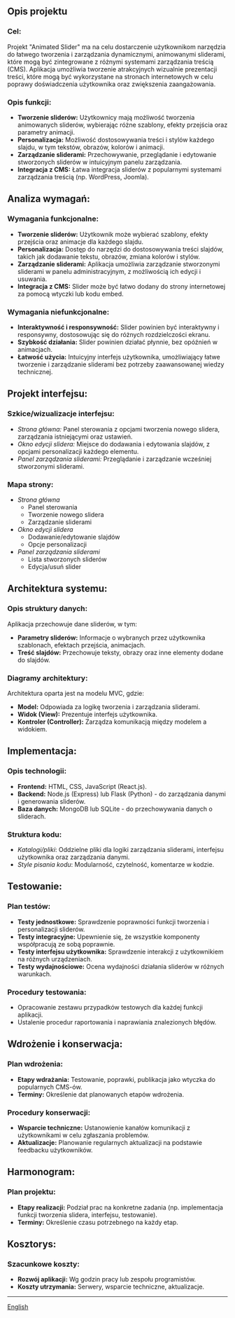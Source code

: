 ## Opis projektu

### Cel:

Projekt "Animated Slider" ma na celu dostarczenie użytkownikom narzędzia do łatwego tworzenia i zarządzania dynamicznymi, animowanymi sliderami, które mogą być zintegrowane z różnymi systemami zarządzania treścią (CMS). Aplikacja umożliwia tworzenie atrakcyjnych wizualnie prezentacji treści, które mogą być wykorzystane na stronach internetowych w celu poprawy doświadczenia użytkownika oraz zwiększenia zaangażowania.

### Opis funkcji:

- **Tworzenie sliderów:** Użytkownicy mają możliwość tworzenia animowanych sliderów, wybierając różne szablony, efekty przejścia oraz parametry animacji.
- **Personalizacja:** Możliwość dostosowywania treści i stylów każdego slajdu, w tym tekstów, obrazów, kolorów i animacji.
- **Zarządzanie sliderami:** Przechowywanie, przeglądanie i edytowanie stworzonych sliderów w intuicyjnym panelu zarządzania.
- **Integracja z CMS:** Łatwa integracja sliderów z popularnymi systemami zarządzania treścią (np. WordPress, Joomla).

## Analiza wymagań:

### Wymagania funkcjonalne:

- **Tworzenie sliderów:** Użytkownik może wybierać szablony, efekty przejścia oraz animacje dla każdego slajdu.
- **Personalizacja:** Dostęp do narzędzi do dostosowywania treści slajdów, takich jak dodawanie tekstu, obrazów, zmiana kolorów i stylów.
- **Zarządzanie sliderami:** Aplikacja umożliwia zarządzanie stworzonymi sliderami w panelu administracyjnym, z możliwością ich edycji i usuwania.
- **Integracja z CMS:** Slider może być łatwo dodany do strony internetowej za pomocą wtyczki lub kodu embed.

### Wymagania niefunkcjonalne:

- **Interaktywność i responsywność:** Slider powinien być interaktywny i responsywny, dostosowując się do różnych rozdzielczości ekranu.
- **Szybkość działania:** Slider powinien działać płynnie, bez opóźnień w animacjach.
- **Łatwość użycia:** Intuicyjny interfejs użytkownika, umożliwiający łatwe tworzenie i zarządzanie sliderami bez potrzeby zaawansowanej wiedzy technicznej.

## Projekt interfejsu:

### Szkice/wizualizacje interfejsu:

- _Strona główna:_ Panel sterowania z opcjami tworzenia nowego slidera, zarządzania istniejącymi oraz ustawień.
- _Okno edycji slidera:_ Miejsce do dodawania i edytowania slajdów, z opcjami personalizacji każdego elementu.
- _Panel zarządzania sliderami:_ Przeglądanie i zarządzanie wcześniej stworzonymi sliderami.

### Mapa strony:

- _Strona główna_
  - Panel sterowania
  - Tworzenie nowego slidera
  - Zarządzanie sliderami
- _Okno edycji slidera_
  - Dodawanie/edytowanie slajdów
  - Opcje personalizacji
- _Panel zarządzania sliderami_
  - Lista stworzonych sliderów
  - Edycja/usuń slider

## Architektura systemu:

### Opis struktury danych:

Aplikacja przechowuje dane sliderów, w tym:

- **Parametry sliderów:** Informacje o wybranych przez użytkownika szablonach, efektach przejścia, animacjach.
- **Treść slajdów:** Przechowuje teksty, obrazy oraz inne elementy dodane do slajdów.

### Diagramy architektury:

Architektura oparta jest na modelu MVC, gdzie:

- **Model:** Odpowiada za logikę tworzenia i zarządzania sliderami.
- **Widok (View):** Prezentuje interfejs użytkownika.
- **Kontroler (Controller):** Zarządza komunikacją między modelem a widokiem.

## Implementacja:

### Opis technologii:

- **Frontend:** HTML, CSS, JavaScript (React.js).
- **Backend:** Node.js (Express) lub Flask (Python) - do zarządzania danymi i generowania sliderów.
- **Baza danych:** MongoDB lub SQLite - do przechowywania danych o sliderach.

### Struktura kodu:

- _Katalogi/pliki_: Oddzielne pliki dla logiki zarządzania sliderami, interfejsu użytkownika oraz zarządzania danymi.
- _Style pisania kodu_: Modularność, czytelność, komentarze w kodzie.

## Testowanie:

### Plan testów:

- **Testy jednostkowe:** Sprawdzenie poprawności funkcji tworzenia i personalizacji sliderów.
- **Testy integracyjne:** Upewnienie się, że wszystkie komponenty współpracują ze sobą poprawnie.
- **Testy interfejsu użytkownika:** Sprawdzenie interakcji z użytkownikiem na różnych urządzeniach.
- **Testy wydajnościowe:** Ocena wydajności działania sliderów w różnych warunkach.

### Procedury testowania:

- Opracowanie zestawu przypadków testowych dla każdej funkcji aplikacji.
- Ustalenie procedur raportowania i naprawiania znalezionych błędów.

## Wdrożenie i konserwacja:

### Plan wdrożenia:

- **Etapy wdrażania:** Testowanie, poprawki, publikacja jako wtyczka do popularnych CMS-ów.
- **Terminy:** Określenie dat planowanych etapów wdrożenia.

### Procedury konserwacji:

- **Wsparcie techniczne:** Ustanowienie kanałów komunikacji z użytkownikami w celu zgłaszania problemów.
- **Aktualizacje:** Planowanie regularnych aktualizacji na podstawie feedbacku użytkowników.

## Harmonogram:

### Plan projektu:

- **Etapy realizacji:** Podział prac na konkretne zadania (np. implementacja funkcji tworzenia slidera, interfejsu, testowanie).
- **Terminy:** Określenie czasu potrzebnego na każdy etap.

## Kosztorys:

### Szacunkowe koszty:

- **Rozwój aplikacji:** Wg godzin pracy lub zespołu programistów.
- **Koszty utrzymania:** Serwery, wsparcie techniczne, aktualizacje.

---

[English](/README.md)
